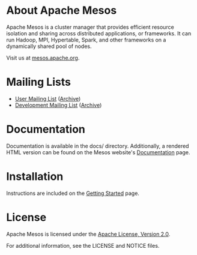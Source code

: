 # About Apache Mesos

Apache Mesos is a cluster manager that provides efficient resource isolation 
and sharing across distributed applications, or frameworks. It can run Hadoop, 
MPI, Hypertable, Spark, and other frameworks on a dynamically shared pool of 
nodes.

Visit us at [mesos.apache.org](http://mesos.apache.org).

# Mailing Lists

 * [User Mailing List](mailto:user-subscribe@mesos.apache.org) ([Archive](https://mail-archives.apache.org/mod_mbox/mesos-user/))
 * [Development Mailing List](mailto:dev-subscribe@mesos.apache.org) ([Archive](https://mail-archives.apache.org/mod_mbox/mesos-dev/))

# Documentation

Documentation is available in the docs/ directory. Additionally, a rendered HTML 
version can be found on the Mesos website's [Documentation](http://mesos.apache.org/documentation/) page.

# Installation

Instructions are included on the [Getting Started](http://mesos.apache.org/gettingstarted/) page.

# License

Apache Mesos is licensed under the [Apache License, Version 2.0](http://www.apache.org/licenses/LICENSE-2.0).

For additional information, see the LICENSE and NOTICE files.